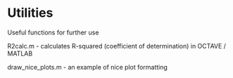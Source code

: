 # Utilities
Useful functions for further use

R2calc.m  - calculates R-squared (coefficient of determination) in OCTAVE / MATLAB

draw_nice_plots.m - an example of nice plot formatting 
